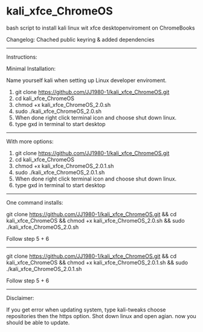 # kali_xfce_ChromeOS
bash script to install kali linux wit xfce desktopenviroment on ChromeBooks

Changelog: Chached public keyring & added dependencies

****

Instructions:

Minimal Installation:

Name yourself kali when setting up Linux developer enviroment.

1. git clone https://github.com/JJ1980-1/kali_xfce_ChromeOS.git
2. cd kali_xfce_ChromeOS
3. chmod +x kali_xfce_ChromeOS_2.0.sh
4. sudo ./kali_xfce_ChromeOS_2.0.sh
5. When done right click terminal icon and choose shut down linux.
6. type gxd in terminal to start desktop

---

With more options:

1. git clone https://github.com/JJ1980-1/kali_xfce_ChromeOS.git
2. cd kali_xfce_ChromeOS
3. chmod +x kali_xfce_ChromeOS_2.0.1.sh
4. sudo ./kali_xfce_ChromeOS_2.0.1.sh
5. When done right click terminal icon and choose shut down linux.
6. type gxd in terminal to start desktop

****

One command installs:

git clone https://github.com/JJ1980-1/kali_xfce_ChromeOS.git && cd kali_xfce_ChromeOS && chmod +x kali_xfce_ChromeOS_2.0.sh && sudo ./kali_xfce_ChromeOS_2.0.sh

Follow step 5 + 6

---

git clone https://github.com/JJ1980-1/kali_xfce_ChromeOS.git && cd kali_xfce_ChromeOS && chmod +x kali_xfce_ChromeOS_2.0.1.sh && sudo ./kali_xfce_ChromeOS_2.0.1.sh

Follow step 5 + 6

****

Disclaimer:

If you get error when updating system, type kali-tweaks choose repositories then the https option. Shot down linux and open agian. now you should be able to update.
